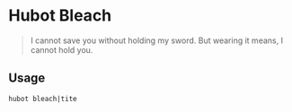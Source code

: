 # Hubot Bleach

> I cannot save you without holding my sword.
> But wearing it means, I cannot hold you.

## Usage

```
hubot bleach|tite
```